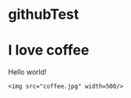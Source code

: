 # githubTest
<html>
    <head>
        <title>My First Webpage</title>
    </head>
    <body>
        <h1>I love coffee</h1>
        <p>Hello world!</p>
    </body>

    <img src="coffee.jpg" width=500/>
</html>